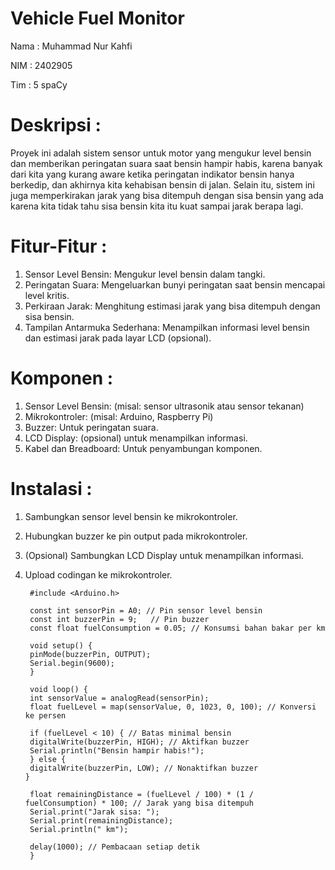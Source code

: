 # Vehicle Fuel Monitor

Nama : Muhammad Nur Kahfi

NIM : 2402905

Tim : 5 spaCy

# Deskripsi :

Proyek ini adalah sistem sensor untuk motor yang mengukur level bensin dan memberikan peringatan suara saat bensin hampir habis, karena banyak dari kita yang kurang aware ketika peringatan indikator bensin hanya berkedip, dan akhirnya kita kehabisan bensin di jalan. Selain itu, sistem ini juga memperkirakan jarak yang bisa ditempuh dengan sisa bensin yang ada karena kita tidak tahu sisa bensin kita itu kuat sampai jarak berapa lagi. 

# Fitur-Fitur :
1. Sensor Level Bensin: Mengukur level bensin dalam tangki.
2. Peringatan Suara: Mengeluarkan bunyi peringatan saat bensin mencapai level kritis.
3. Perkiraan Jarak: Menghitung estimasi jarak yang bisa ditempuh dengan sisa bensin.
4. Tampilan Antarmuka Sederhana: Menampilkan informasi level bensin dan estimasi jarak pada layar LCD (opsional).

# Komponen :
1. Sensor Level Bensin: (misal: sensor ultrasonik atau sensor tekanan)
2. Mikrokontroler: (misal: Arduino, Raspberry Pi)
3. Buzzer: Untuk peringatan suara.
4. LCD Display: (opsional) untuk menampilkan informasi.
5. Kabel dan Breadboard: Untuk penyambungan komponen.

# Instalasi :
1. Sambungkan sensor level bensin ke mikrokontroler.
2. Hubungkan buzzer ke pin output pada mikrokontroler.
3. (Opsional) Sambungkan LCD Display untuk menampilkan informasi.
4. Upload codingan ke mikrokontroler.

        #include <Arduino.h>

        const int sensorPin = A0; // Pin sensor level bensin
        const int buzzerPin = 9;   // Pin buzzer
        const float fuelConsumption = 0.05; // Konsumsi bahan bakar per km

        void setup() {
        pinMode(buzzerPin, OUTPUT);
        Serial.begin(9600);
        }

        void loop() {
        int sensorValue = analogRead(sensorPin);
        float fuelLevel = map(sensorValue, 0, 1023, 0, 100); // Konversi ke persen

        if (fuelLevel < 10) { // Batas minimal bensin
        digitalWrite(buzzerPin, HIGH); // Aktifkan buzzer
        Serial.println("Bensin hampir habis!");
        } else {
        digitalWrite(buzzerPin, LOW); // Nonaktifkan buzzer
       }

        float remainingDistance = (fuelLevel / 100) * (1 / fuelConsumption) * 100; // Jarak yang bisa ditempuh
        Serial.print("Jarak sisa: ");
        Serial.print(remainingDistance);
        Serial.println(" km");

        delay(1000); // Pembacaan setiap detik
        }
